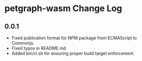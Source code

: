 # petgraph-wasm Change Log

## 0.0.1

- Fixed publication format for NPM package from ECMAScript to Commonjs.
- Fixed typos in README.md
- Added bin/ci.sh for ensuring proper build target enforcement.
